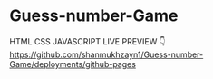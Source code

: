 # Guess-number-Game
HTML CSS JAVASCRIPT 
LIVE PREVIEW 👇
https://github.com/shanmukhzayn1/Guess-number-Game/deployments/github-pages
